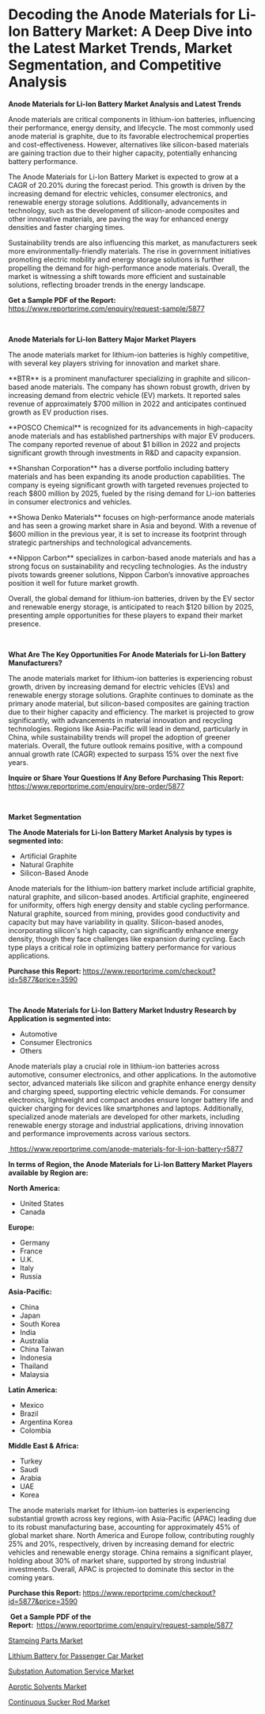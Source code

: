 <p><h1>Decoding the Anode Materials for Li-Ion Battery Market: A Deep Dive into the Latest Market Trends, Market Segmentation, and Competitive Analysis</h1></p><p><strong>Anode Materials for Li-Ion Battery Market Analysis and Latest Trends</strong></p>
<p><p>Anode materials are critical components in lithium-ion batteries, influencing their performance, energy density, and lifecycle. The most commonly used anode material is graphite, due to its favorable electrochemical properties and cost-effectiveness. However, alternatives like silicon-based materials are gaining traction due to their higher capacity, potentially enhancing battery performance. </p><p>The Anode Materials for Li-Ion Battery Market is expected to grow at a CAGR of 20.20% during the forecast period. This growth is driven by the increasing demand for electric vehicles, consumer electronics, and renewable energy storage solutions. Additionally, advancements in technology, such as the development of silicon-anode composites and other innovative materials, are paving the way for enhanced energy densities and faster charging times. </p><p>Sustainability trends are also influencing this market, as manufacturers seek more environmentally-friendly materials. The rise in government initiatives promoting electric mobility and energy storage solutions is further propelling the demand for high-performance anode materials. Overall, the market is witnessing a shift towards more efficient and sustainable solutions, reflecting broader trends in the energy landscape.</p></p>
<p><strong>Get a Sample PDF of the Report:&nbsp;</strong> <a href="https://www.reportprime.com/enquiry/request-sample/5877">https://www.reportprime.com/enquiry/request-sample/5877</a></p>
<p>&nbsp;</p>
<p><strong>Anode Materials for Li-Ion Battery Major Market Players</strong></p>
<p><p>The anode materials market for lithium-ion batteries is highly competitive, with several key players striving for innovation and market share. </p><p>**BTR** is a prominent manufacturer specializing in graphite and silicon-based anode materials. The company has shown robust growth, driven by increasing demand from electric vehicle (EV) markets. It reported sales revenue of approximately $700 million in 2022 and anticipates continued growth as EV production rises.</p><p>**POSCO Chemical** is recognized for its advancements in high-capacity anode materials and has established partnerships with major EV producers. The company reported revenue of about $1 billion in 2022 and projects significant growth through investments in R&D and capacity expansion.</p><p>**Shanshan Corporation** has a diverse portfolio including battery materials and has been expanding its anode production capabilities. The company is eyeing significant growth with targeted revenues projected to reach $800 million by 2025, fueled by the rising demand for Li-ion batteries in consumer electronics and vehicles.</p><p>**Showa Denko Materials** focuses on high-performance anode materials and has seen a growing market share in Asia and beyond. With a revenue of $600 million in the previous year, it is set to increase its footprint through strategic partnerships and technological advancements.</p><p>**Nippon Carbon** specializes in carbon-based anode materials and has a strong focus on sustainability and recycling technologies. As the industry pivots towards greener solutions, Nippon Carbon’s innovative approaches position it well for future market growth.</p><p>Overall, the global demand for lithium-ion batteries, driven by the EV sector and renewable energy storage, is anticipated to reach $120 billion by 2025, presenting ample opportunities for these players to expand their market presence.</p></p>
<p>&nbsp;</p>
<p><strong>What Are The Key Opportunities For Anode Materials for Li-Ion Battery Manufacturers?</strong></p>
<p><p>The anode materials market for lithium-ion batteries is experiencing robust growth, driven by increasing demand for electric vehicles (EVs) and renewable energy storage solutions. Graphite continues to dominate as the primary anode material, but silicon-based composites are gaining traction due to their higher capacity and efficiency. The market is projected to grow significantly, with advancements in material innovation and recycling technologies. Regions like Asia-Pacific will lead in demand, particularly in China, while sustainability trends will propel the adoption of greener materials. Overall, the future outlook remains positive, with a compound annual growth rate (CAGR) expected to surpass 15% over the next five years.</p></p>
<p><strong>Inquire or Share Your Questions If Any Before Purchasing This Report:</strong> <a href="https://www.reportprime.com/enquiry/pre-order/5877">https://www.reportprime.com/enquiry/pre-order/5877</a></p>
<p>&nbsp;</p>
<p><strong>Market Segmentation</strong></p>
<p><strong>The Anode Materials for Li-Ion Battery Market Analysis by types is segmented into:</strong></p>
<p><ul><li>Artificial Graphite</li><li>Natural Graphite</li><li>Silicon-Based Anode</li></ul></p>
<p><p>Anode materials for the lithium-ion battery market include artificial graphite, natural graphite, and silicon-based anodes. Artificial graphite, engineered for uniformity, offers high energy density and stable cycling performance. Natural graphite, sourced from mining, provides good conductivity and capacity but may have variability in quality. Silicon-based anodes, incorporating silicon's high capacity, can significantly enhance energy density, though they face challenges like expansion during cycling. Each type plays a critical role in optimizing battery performance for various applications.</p></p>
<p><strong>Purchase this Report:&nbsp;</strong><a href="https://www.reportprime.com/checkout?id=5877&price=3590">https://www.reportprime.com/checkout?id=5877&price=3590</a></p>
<p>&nbsp;</p>
<p><strong>The Anode Materials for Li-Ion Battery Market Industry Research by Application is segmented into:</strong></p>
<p><ul><li>Automotive</li><li>Consumer Electronics</li><li>Others</li></ul></p>
<p><p>Anode materials play a crucial role in lithium-ion batteries across automotive, consumer electronics, and other applications. In the automotive sector, advanced materials like silicon and graphite enhance energy density and charging speed, supporting electric vehicle demands. For consumer electronics, lightweight and compact anodes ensure longer battery life and quicker charging for devices like smartphones and laptops. Additionally, specialized anode materials are developed for other markets, including renewable energy storage and industrial applications, driving innovation and performance improvements across various sectors.</p></p>
<p><a href="https://www.reportprime.com/anode-materials-for-li-ion-battery-r5877">&nbsp;https://www.reportprime.com/anode-materials-for-li-ion-battery-r5877</a></p>
<p><strong>In terms of Region, the Anode Materials for Li-Ion Battery Market Players available by Region are:</strong></p>
<p>
    <p> <strong> North America: </strong>
        <ul>
            <li>United States</li>
            <li>Canada</li>
        </ul>
        </p> 
    <p> <strong> Europe: </strong>
        <ul>
            <li>Germany</li>
            <li>France</li>
            <li>U.K.</li>
            <li>Italy</li>
            <li>Russia</li>
        </ul>
        </p> 
    <p> <strong> Asia-Pacific: </strong>
        <ul>
            <li>China</li>
            <li>Japan</li>
            <li>South Korea</li>
            <li>India</li>
            <li>Australia</li>
            <li>China Taiwan</li>
            <li>Indonesia</li>
            <li>Thailand</li>
            <li>Malaysia</li>
        </ul>
        </p> 
    <p> <strong> Latin America: </strong>
        <ul>
            <li>Mexico</li>
            <li>Brazil</li>
            <li>Argentina Korea</li>
            <li>Colombia</li>
        </ul>
        </p> 
    <p> <strong> Middle East & Africa: </strong>
        <ul>
            <li>Turkey</li>
            <li>Saudi</li>
            <li>Arabia</li>
            <li>UAE</li>
            <li>Korea</li>
        </ul>
    </p>
    </p>
<p><p>The anode materials market for lithium-ion batteries is experiencing substantial growth across key regions, with Asia-Pacific (APAC) leading due to its robust manufacturing base, accounting for approximately 45% of global market share. North America and Europe follow, contributing roughly 25% and 20%, respectively, driven by increasing demand for electric vehicles and renewable energy storage. China remains a significant player, holding about 30% of market share, supported by strong industrial investments. Overall, APAC is projected to dominate this sector in the coming years.</p></p>
<p><strong>Purchase this Report: </strong><a href="https://www.reportprime.com/checkout?id=5877&price=3590">https://www.reportprime.com/checkout?id=5877&price=3590</a></p>
<p>&nbsp;<strong>Get a Sample PDF of the Report:&nbsp;&nbsp;</strong><a href="https://www.reportprime.com/enquiry/request-sample/5877">https://www.reportprime.com/enquiry/request-sample/5877</a></p>
<p><strong></strong></p>
<p><p><a href="https://www.linkedin.com/pulse/what-innovations-shaping-stamping-parts-market-application-dtsme?trackingId=cfRM6hzVRIGlkgqgsQydEw%3D%3D">Stamping Parts Market</a></p><p><a href="https://github.com/indrystar/Market-Research-Report-List-4/blob/main/lithium-battery-for-passenger-car-market.md">Lithium Battery for Passenger Car Market</a></p><p><a href="https://issuu.com/reportprime-2/docs/substation-automation-service-marke_f00de056c143b5">Substation Automation Service Market</a></p><p><a href="https://medium.com/@crystalwastonh89/aprotic-solvents-market-share-size-trends-industry-analysis-report-by-type-by-end-use-67f24c362df8">Aprotic Solvents Market</a></p><p><a href="https://medium.com/@charlesporter2662/how-regional-and-global-trends-are-shaping-the-continuous-sucker-rod-market-for-the-year-3a811a089a39">Continuous Sucker Rod Market</a></p></p>